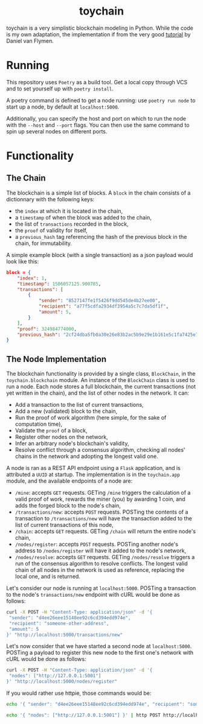 <h1 align="center">
  <b>toychain</b>
</h1>

toychain is a very simplistic blockchain modeling in Python.
While the code is my own adaptation, the implementation if from the very good [tutorial][tutorial_link] by Daniel van Flymen.

# Running

This repository uses `Poetry` as a build tool.
Get a local copy through VCS and to set yourself up with `poetry install`.

A poetry command is defined to get a node running: use `poetry run node` to start up a node, by default at `localhost:5000`.

Additionally, you can specify the host and port on which to run the node with the `--host` and `--port` flags.
You can then use the same command to spin up several nodes on different ports.

# Functionality

## The Chain

The blockchain is a simple list of blocks.
A `block` in the chain consists of a dictionnary with the following keys:
- the `index` at which it is located in the chain,
- a `timestamp` of when the block was added to the chain,
- the list of `transactions` recorded in the block,
- the `proof` of validity for itself,
- a `previous_hash` tag referencing the hash of the previous block in the chain, for immutability.

A simple example block (with a single transaction) as a json payload would look like this:
```json
block = {
    "index": 1,
    "timestamp": 1506057125.900785,
    "transactions": [
        {
            "sender": "8527147fe1f5426f9dd545de4b27ee00",
            "recipient": "a77f5cdfa2934df3954a5c7c7da5df1f",
            "amount": 5,
        }
    ],
    "proof": 324984774000,
    "previous_hash": "2cf24dba5fb0a30e26e83b2ac5b9e29e1b161e5c1fa7425e73043362938b9824"
}
```

## The Node Implementation

The blockchain functionality is provided by a single class, `BlockChain`, in the `toychain.blockchain` module.
An instance of the `BlockChain` class is used to run a node.
Each node stores a full blockchain, the current transactions (not yet written in the chain), and the list of other nodes in the network.
It can:
- Add a transaction to the list of current transactions,
- Add a new (validated) block to the chain,
- Run the proof of work algorithm (here simple, for the sake of computation time),
- Validate the `proof` of a block,
- Register other nodes on the network,
- Infer an arbitrary node's blockchain's validity,
- Resolve conflict through a consensus algorithm, checking all nodes' chains in the network and adopting the longest valid one.

A node is ran as a REST API endpoint using a `Flask` application, and is attributed a `UUID` at startup.
The implementation is in the `toychain.app` module, and the available endpoints of a node are:
- `/mine`: accepts `GET` requests. GETing `/mine` triggers the calculation of a valid proof of work, rewards the miner (you) by awarding 1 coin, and adds the forged block to the node's chain,
- `/transactions/new`: accepts `POST` requests. POSTing the contents of a transaction to `/transactions/new` will have the transaction added to the list of current transactions of this node,
- `/chain`: accepts `GET` requests. GETing `/chain` will return the entire node's chain,
- `/nodes/register`: accepts `POST` requests. POSTing another node's address to `/nodes/register` will have it added to the node's network,
- `/nodes/resolve`: accepts `GET` requests. GETing `/nodes/resolve` triggers a run of the consensus algorithm to resolve conflicts. The longest valid chain of all nodes in the network is used as reference, replacing the local one, and is returned.

Let's consider our node is running at `localhost:5000`.
POSTing a transaction to the node's `transactions/new` endpoint with cURL would be done as follows:
```bash
curl -X POST -H "Content-Type: application/json" -d '{
 "sender": "d4ee26eee15148ee92c6cd394edd974e",
 "recipient": "someone-other-address",
 "amount": 5
}' "http://localhost:5000/transactions/new"
```

Let's now consider that we have started a second node at `localhost:5000`.
POSTing a payload to register this new node to the first one's network with cURL would be done as follows:
```bash
curl -X POST -H "Content-Type: application/json" -d '{
 "nodes": ["http://127.0.0.1:5001"]
}' "http://localhost:5000/nodes/register"
```

If you would rather use httpie, those commands would be: 
```bash
echo '{ "sender": "d4ee26eee15148ee92c6cd394edd974e", "recipient": "someone-other-address", "amount": 5 }' | http POST http://localhost:5000/transactions/new
```
```bash
echo '{ "nodes": ["http://127.0.0.1:5001"] }' | http POST http://localhost:5000/nodes/register
```

[tutorial_link]: https://hackernoon.com/learn-blockchains-by-building-one-117428612f46